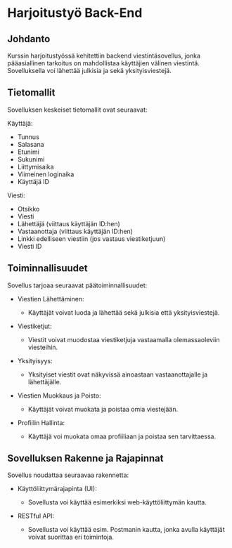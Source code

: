 # Harjoitustyö Back-End

## Johdanto

Kurssin harjoitustyössä kehitettiin backend viestintäsovellus, jonka pääasiallinen tarkoitus on mahdollistaa käyttäjien välinen viestintä. Sovelluksella voi lähettää julkisia ja sekä yksityisviestejä.

## Tietomallit

Sovelluksen keskeiset tietomallit ovat seuraavat:

Käyttäjä:
- Tunnus
- Salasana
- Etunimi
- Sukunimi
- Liittymisaika
- Viimeinen loginaika
- Käyttäjä ID

Viesti:
- Otsikko
- Viesti
- Lähettäjä (viittaus käyttäjän ID:hen)
- Vastaanottaja (viittaus käyttäjän ID:hen)
- Linkki edelliseen viestiin (jos vastaus viestiketjuun)
- Viesti ID

## Toiminnallisuudet

Sovellus tarjoaa seuraavat päätoiminnallisuudet:

- Viestien Lähettäminen:
  - Käyttäjät voivat luoda ja lähettää sekä julkisia että yksityisviestejä.

- Viestiketjut:
  - Viestit voivat muodostaa viestiketjuja vastaamalla olemassaoleviin viesteihin.

- Yksityisyys:
  - Yksityiset viestit ovat näkyvissä ainoastaan vastaanottajalle ja lähettäjälle.

- Viestien Muokkaus ja Poisto:
  - Käyttäjät voivat muokata ja poistaa omia viestejään.

- Profiilin Hallinta:
  - Käyttäjä voi muokata omaa profiiliaan ja poistaa sen tarvittaessa.

## Sovelluksen Rakenne ja Rajapinnat

Sovellus noudattaa seuraavaa rakennetta:

- Käyttöliittymärajapinta (UI):
  - Sovellusta voi käyttää esimerkiksi web-käyttöliittymän kautta.

- RESTful API:
  - Sovellusta voi käyttää esim. Postmanin kautta, jonka avulla käyttäjät voivat suorittaa eri toimintoja.
